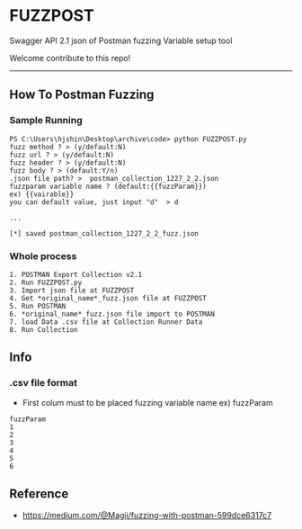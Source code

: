 # FUZZPOST

Swagger API 2.1 json of Postman fuzzing Variable setup tool


Welcome contribute to this repo!

---

## How To Postman Fuzzing

### Sample Running
```
PS C:\Users\hjshin\Desktop\archive\code> python FUZZPOST.py
fuzz method ? > (y/default:N)
fuzz url ? > (y/default:N)
fuzz header ? > (y/default:N)
fuzz body ? > (default:Y/n)
.json file path? >  postman_collection_1227_2_2.json
fuzzparam variable name ? (default:{{fuzzParam}})
ex) {{vairable}}
you can default value, just input "d"  > d

...

[*] saved postman_collection_1227_2_2_fuzz.json

```


### Whole process
```
1. POSTMAN Export Collection v2.1 
2. Run FUZZPOST.py 
3. Import json file at FUZZPOST
4. Get *original_name*_fuzz.json file at FUZZPOST
5. Run POSTMAN
6. *original_name*_fuzz.json file import to POSTMAN
7. load Data .csv file at Collection Runner Data
8. Run Collection
```

## Info


### .csv file format 
- First colum must to be placed fuzzing variable name ex) fuzzParam

```
fuzzParam
1
2
3
4
5
6
```

## Reference
- https://medium.com/@Magii/fuzzing-with-postman-599dce6317c7
